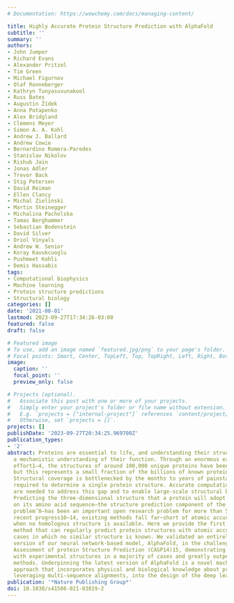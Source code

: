 ```yaml
---
# Documentation: https://wowchemy.com/docs/managing-content/

title: Highly Accurate Protein Structure Prediction with AlphaFold
subtitle: ''
summary: ''
authors:
- John Jumper
- Richard Evans
- Alexander Pritzel
- Tim Green
- Michael Figurnov
- Olaf Ronneberger
- Kathryn Tunyasuvunakool
- Russ Bates
- Augustin Žídek
- Anna Potapenko
- Alex Bridgland
- Clemens Meyer
- Simon A. A. Kohl
- Andrew J. Ballard
- Andrew Cowie
- Bernardino Romera-Paredes
- Stanislav Nikolov
- Rishub Jain
- Jonas Adler
- Trevor Back
- Stig Petersen
- David Reiman
- Ellen Clancy
- Michal Zielinski
- Martin Steinegger
- Michalina Pacholska
- Tamas Berghammer
- Sebastian Bodenstein
- David Silver
- Oriol Vinyals
- Andrew W. Senior
- Koray Kavukcuoglu
- Pushmeet Kohli
- Demis Hassabis
tags:
- Computational biophysics
- Machine learning
- Protein structure predictions
- Structural biology
categories: []
date: '2021-08-01'
lastmod: 2023-09-27T17:34:26-03:00
featured: false
draft: false

# Featured image
# To use, add an image named `featured.jpg/png` to your page's folder.
# Focal points: Smart, Center, TopLeft, Top, TopRight, Left, Right, BottomLeft, Bottom, BottomRight.
image:
  caption: ''
  focal_point: ''
  preview_only: false

# Projects (optional).
#   Associate this post with one or more of your projects.
#   Simply enter your project's folder or file name without extension.
#   E.g. `projects = ["internal-project"]` references `content/project/deep-learning/index.md`.
#   Otherwise, set `projects = []`.
projects: []
publishDate: '2023-09-27T20:34:25.969700Z'
publication_types:
- '2'
abstract: Proteins are essential to life, and understanding their structure can facilitate
  a mechanistic understanding of their function. Through an enormous experimental
  effort1–4, the structures of around 100,000 unique proteins have been determined5,
  but this represents a small fraction of the billions of known protein sequences6,7.
  Structural coverage is bottlenecked by the months to years of painstaking effort
  required to determine a single protein structure. Accurate computational approaches
  are needed to address this gap and to enable large-scale structural bioinformatics.
  Predicting the three-dimensional structure that a protein will adopt based solely
  on its amino acid sequence—the structure prediction component of the ‘protein folding
  problem’8—has been an important open research problem for more than 50~years9. Despite
  recent progress10–14, existing methods fall far~short of atomic accuracy, especially
  when no homologous structure is available. Here we provide the first computational
  method that can regularly predict protein structures with atomic accuracy even in
  cases in which no similar structure is known. We validated an entirely redesigned
  version of our neural network-based model, AlphaFold, in the challenging 14th Critical
  Assessment of protein Structure Prediction (CASP14)15, demonstrating accuracy competitive
  with experimental structures in a majority of cases and greatly outperforming other
  methods. Underpinning the latest version of AlphaFold is a novel machine learning
  approach that incorporates physical and biological knowledge about protein structure,
  leveraging multi-sequence alignments, into the design of the deep learning algorithm.
publication: '*Nature Publishing Group*'
doi: 10.1038/s41586-021-03819-2
---
```

